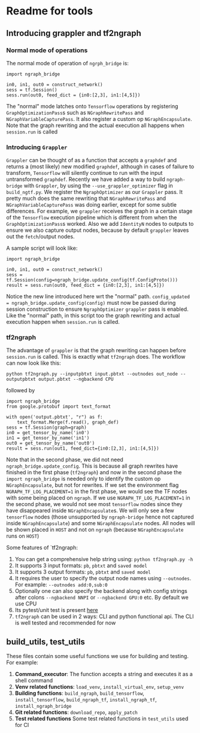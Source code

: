 # Readme for tools


## Introducing grappler and tf2ngraph

### Normal mode of operations
The normal mode of operation of `ngrph_bridge` is:
```
import ngraph_bridge

in0, in1, out0 = construct_network()
sess = tf.Session()
sess.run(out0, feed_dict = {in0:[2,3], in1:[4,5]})
```

The "normal" mode latches onto `Tensorflow` operations by registering `GraphOptimizationPass`s such as `NGraphRewritePass` and `NGraphVariableCapturePass`. It also register a custom op `NGraphEncapsulate`. Note that the graph rewriting and the actual execution all happens when `session.run` is called


### Introducing `Grappler`
`Grappler` can be thought of as a function that accepts a `graphdef` and returns a (most likely) new modified `graphdef`, although in cases of failure to transform, `Tensorflow` will silently continue to run with the input untransformed `graphdef`. Recently we have added a way to build `ngraph-bridge` with `Grappler`, by using the `--use_grappler_optimizer` flag in `build_ngtf.py`. We register the `NgraphOptimizer` as our `Grappler` pass. It pretty much does the same rewriting that `NGraphRewritePass` and `NGraphVariableCapturePass` was doing earlier, except for some subtle differences. For example, we `grappler` receives the graph in a certain stage of the `Tensorflow` execution pipeline which is different from when the `GraphOptimizationPass`s worked. Also we add `IdentityN` nodes to outputs to ensure we also capture output nodes, because by default `grappler` leaves out the `fetch`/output nodes.

A sample script will look like:
```
import ngraph_bridge

in0, in1, out0 = construct_network()
sess = tf.Session(config=ngraph_bridge.update_config(tf.ConfigProto()))
result = sess.run(out0, feed_dict = {in0:[2,3], in1:[4,5]})
```

Notice the new line introduced here wrt the "normal" path. `config_updated = ngraph_bridge.update_config(config)` must now be passed during session construction to ensure `NgraphOptimizer` `grappler` pass is enabled. Like the "normal" path, in this script too the graph rewriting and actual execution happen when `session.run` is called.


### tf2ngraph

The advantage of `grappler` is that the graph rewriting can happen before `session.run` is called. This is exactly what `tf2ngraph` does. The workflow can now look like this:
```
python tf2ngraph.py --inputpbtxt input.pbtxt --outnodes out_node --outputpbtxt output.pbtxt --ngbackend CPU
```
followed by
```
import ngraph_bridge
from google.protobuf import text_format

with open('output.pbtxt', "r") as f:
    text_format.Merge(f.read(), graph_def)
sess = tf.Session(graph=graph)
in0 = get_tensor_by_name('in0')
in1 = get_tensor_by_name('in1')
out0 = get_tensor_by_name('out0')
result = sess.run(out1, feed_dict={in0:[2,3], in1:[4,5]})
```

Note that in the second phase, we did not need `ngraph_bridge.update_config`. This is because all graph rewrites have finished in the first phase (`tf2ngraph`) and now in the second phase the `import ngraph_bridge` is needed only to identify the custom op `NGraphEncapsulate`, but not for rewrites. If we set the environment flag `NGRAPH_TF_LOG_PLACEMENT=1` in the first phase, we would see the TF nodes with some being placed on `ngraph`. If we use `NGRAPH_TF_LOG_PLACEMENT=1` in the second phase, we would not see most `tensorflow` nodes since they have disappeared inside `NGraphEncapsulate`s. We will only see a few `tensorflow` nodes (those unsupported by `ngraph-bridge` hence not captured inside `NGraphEncapsulate`) and some `NGraphEncapsulate` nodes. All nodes will be shown placed in `HOST` and not on `ngraph` (because `NGraphEncapsulate` runs on `HOST`)

Some features of `tf2ngraph:
1. You can get a comprehensive help string using: `python tf2ngraph.py -h`
2. It supports 3 input formats: `pb`, `pbtxt` and `saved model`
3. It supports 3 output formats: `pb`, `pbtxt` and `saved model`
4. It requires the user to specify the output node names using `--outnodes`. For example: `--outnodes add:0,sub:0`
5. Optionally one can also specify the backend along with config strings after colons `--ngbackend NNPI` or `--ngbackend GPU:0` etc. By default we use CPU
6. Its pytest/unit test is present [here]
7. `tf2ngraph` can be used in 2 ways: CLI and python functional api. The CLI is well tested and recommended for now

## build_utils, test_utils
These files contain some useful functions we use for building and testing. For example:
1. **Command_executor**: The function accepts a string and executes it as a shell command
2. **Venv related functions**: `load_venv`, `install_virtual_env`, `setup_venv`
3. **Building functions**: `build_ngraph`, `build_tensorflow`, `install_tensorflow`, `build_ngraph_tf`, `install_ngraph_tf`, `install_ngraph_bridge`
4. **Git related functions**: `download_repo`, `apply_patch`
5. **Test related functions** Some test related functions in `test_utils` used for CI

[here]: https://github.com/tensorflow/ngraph-bridge/blob/master/test/python/test_convert_script.py
